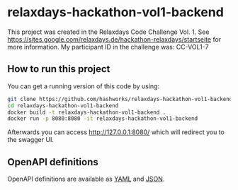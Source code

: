# relaxdays-hackathon-vol1-backend

This project was created in the Relaxdays Code Challenge Vol. 1. See https://sites.google.com/relaxdays.de/hackathon-relaxdays/startseite for more information. My participant ID in the challenge was: CC-VOL1-7

## How to run this project

You can get a running version of this code by using:

```bash
git clone https://github.com/hashworks/relaxdays-hackathon-vol1-backend.git
cd relaxdays-hackathon-vol1-backend
docker build -t relaxdays-hackathon-vol1-backend .
docker run -p 8080:8080 -it relaxdays-hackathon-vol1-backend
```

Afterwards you can access http://127.0.0.1:8080/ which will redirect you to the swagger UI.

## OpenAPI definitions

OpenAPI definitions are available as [YAML](https://github.com/hashworks/relaxdays-hackathon-vol1-backend/blob/master/docs/swagger.yaml) and [JSON](https://github.com/hashworks/relaxdays-hackathon-vol1-backend/blob/master/docs/swagger.json).